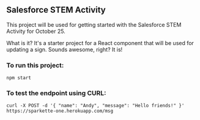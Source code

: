 Salesforce STEM Activity
------

This project will be used for getting started with the Salesforce STEM Activity for October 25.

What is it?  It's a starter project for a React component that will be used for updating a sign.  Sounds awesome, right?  It is!


### To run this project:
```
npm start
```


### To test the endpoint using CURL:
```
curl -X POST -d '{ "name": "Andy", "message": "Hello friends!" }' https://sparkette-one.herokuapp.com/msg
```
